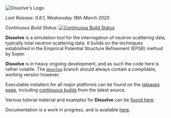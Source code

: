 ![Dissolve's Logo](icon/logo.png)

_Last Release: 0.6.1, Wednesday 18th March 2020_

_Continuous Build Status:_ [![Continuous Build Status](https://dev.azure.com/ProjectDissolve/Dissolve/_apis/build/status/Continuous%20Build?branchName=develop)](https://dev.azure.com/ProjectDissolve/Dissolve/_build/latest?definitionId=1&branchName=develop)

**Dissolve** is a simulation tool for the interrogation of neutron scattering data, typically total neutron scattering data. It builds on the techniques established in the Empirical Potential Structure Refinement (EPSR) method by Soper.

**Dissolve** is in heavy ongoing development, and as such the code here is rather volatile. The [`develop`](https://github.com/projectdissolve/dissolve/tree/develop) branch should always contain a compilable, working version however.

Executable installers for all major platforms can be found on the [releases page](https://github.com/projectdissolve/dissolve/releases), including [continuous builds](https://github.com/projectdissolve/dissolve/releases/tag/continuous) from the latest source.

Various tutorial material and examples for **Dissolve** can be [found here](https://www.projectdissolve.com/docs/examples/).

Documentation is a work in progress, and is available [here](https://www.projectdissolve.com/docs/).
